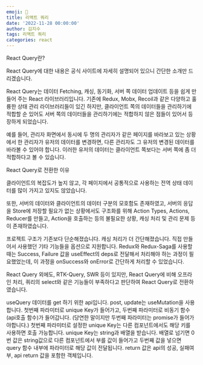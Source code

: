 ```yaml
---
emoji: 🚀
title: 리액트 쿼리
date: '2022-11-28 00:00:00'
author: 김지수
tags: 리액트 쿼리
categories: react
---
```


React Query란?

React Query에 대한 내용은 공식 사이트에 자세히 설명되어 있으니 간단한 소개만 드리겠습니다.

React Query는 데이터 Fetching, 캐싱, 동기화, 서버 쪽 데이터 업데이트 등을 쉽게 만들어 주는 React 라이브러리입니다. 기존에 Redux, Mobx, Recoil과 같은 다양하고 훌륭한 상태 관리 라이브러리들이 있긴 하지만, 클라이언트 쪽의 데이터들을 관리하기에 적합할 순 있어도 서버 쪽의 데이터들을 관리하기에는 적합하지 않은 점들이 있어서 등장하게 되었습니다.

예를 들어, 관리자 화면에서 동시에 두 명의 관리자가 같은 페이지를 바라보고 있는 상황에서 한 관리자가 유저의 데이터를 변경하면, 다른 관리자도 그 유저의 변경된 데이터를 바라볼 수 있어야 합니다. 이러한 유저의 데이터는 클라이언트 쪽보다는 서버 쪽에 좀 더 적합하다고 볼 수 있습니다.


React Query로 전환한 이유

클라이언트의 복잡도가 높지 않고, 각 페이지에서 공통적으로 사용하는 전역 상태 데이터를 많이 가지고 있지도 않았습니다.



또한, 서버의 데이터와 클라이언트의 데이터 구분의 모호함도 존재하였고, 서버의 응답을 Store에 저장할 필요가 없는 상황에서도 구조화를 위해 Action Types, Actions, Reducer를 만들고, Action을 호출하는 등의 불필요한 상황, 캐싱 처리 및 관리 문제 등이 존재하였습니다.


프로젝트 구조가 기존보다 단순해졌습니다.
캐싱 처리가 더 간단해졌습니다.
직접 만들어서 사용했던 기타 기능들을 옵션으로 지원합니다.
Redux와 Redux-Saga를 사용할 때는 Success, Failure 값을 useEffect의 deps로 전달해서 처리해야 하는 과정이 필요했었는데, 이 과정을 onSuccess와 onError로 간단하게 처리할 수 있었습니다.

React Query 외에도, RTK-Query, SWR 등이 있지만, React Query에 비해 오프라인 처리, 쿼리의 select와 같은 기능들이 부족하다고 판단하여 React Query로 전환하였습니다.

useQuery
데이터를 get 하기 위한 api입니다. post, update는 useMutation을 사용합니다.
첫번째 파라미터로 unique Key가 들어가고, 두번째 파라미터로 비동기 함수(api호출 함수)가 들어갑니다. (당연한 말이지만 두번째 파라미터는 promise가 들어가야합니다.)
첫번째 파라미터로 설정한 unique Key는 다른 컴포넌트에서도 해당 키를 사용하면 호출 가능합니다. unique Key는 string과 배열을 받습니다. 배열로 넘기면 0번 값은 string값으로 다른 컴포넌트에서 부를 값이 들어가고 두번째 값을 넣으면 query 함수 내부에 파라미터로 해당 값이 전달됩니다.
return 값은 api의 성공, 실패여부, api return 값을 포함한 객체입니다.